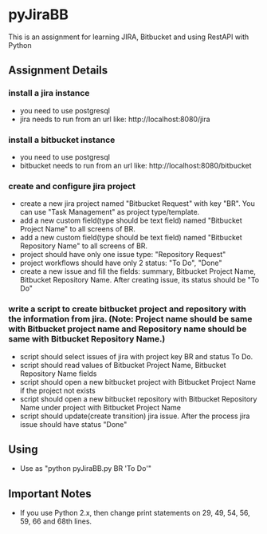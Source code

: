 # pyJiraBB
This is an assignment for learning JIRA, Bitbucket and using RestAPI with Python

## Assignment Details

### install a jira instance
* you need to use postgresql
* jira needs to run from an url like: http://localhost:8080/jira
 
### install a bitbucket instance
* you need to use postgresql
* bitbucket needs to run from an url like: http://localhost:8080/bitbucket
 
### create and configure jira project
* create a new jira project named "Bitbucket Request" with key "BR". You can use "Task Management" as project type/template.
* add a new custom field(type should be text field) named "Bitbucket Project Name" to all screens of BR.
* add a new custom field(type should be text field) named "Bitbucket Repository Name" to all screens of BR.
* project should have only one issue type: "Repository Request"
* project workflows should have only 2 status: "To Do", "Done"
* create a new issue and fill the fields: summary, Bitbucket Project Name, Bitbucket Repository Name. After creating issue, its status should be "To Do"
 
### write a script to create bitbucket project and repository with the information from jira. (Note: Project name should be same with Bitbucket project name and Repository name should be same with Bitbucket Repository Name.)
* script should select issues of jira with project key BR and status To Do.
* script should read values of Bitbucket Project Name, Bitbucket Repository Name fields
* script should open a new bitbucket project with Bitbucket Project Name if the project not exists
* script should open a new bitbucket repository with Bitbucket Repository Name under project with Bitbucket Project Name
* script should update(create transition) jira issue. After the process jira issue should have status "Done"

## Using

* Use as "python pyJiraBB.py BR 'To Do'"

## Important Notes

* If you use Python 2.x, then change print statements on 29, 49, 54, 56, 59, 66 and 68th lines.

